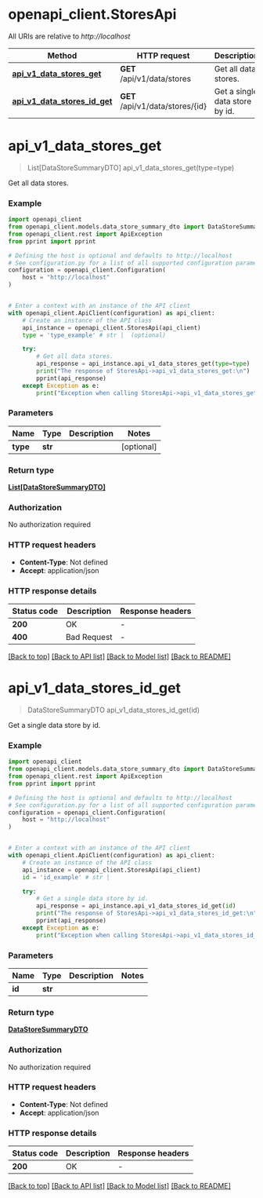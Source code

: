 # openapi_client.StoresApi

All URIs are relative to *http://localhost*

Method | HTTP request | Description
------------- | ------------- | -------------
[**api_v1_data_stores_get**](StoresApi.md#api_v1_data_stores_get) | **GET** /api/v1/data/stores | Get all data stores.
[**api_v1_data_stores_id_get**](StoresApi.md#api_v1_data_stores_id_get) | **GET** /api/v1/data/stores/{id} | Get a single data store by id.


# **api_v1_data_stores_get**
> List[DataStoreSummaryDTO] api_v1_data_stores_get(type=type)

Get all data stores.

### Example


```python
import openapi_client
from openapi_client.models.data_store_summary_dto import DataStoreSummaryDTO
from openapi_client.rest import ApiException
from pprint import pprint

# Defining the host is optional and defaults to http://localhost
# See configuration.py for a list of all supported configuration parameters.
configuration = openapi_client.Configuration(
    host = "http://localhost"
)


# Enter a context with an instance of the API client
with openapi_client.ApiClient(configuration) as api_client:
    # Create an instance of the API class
    api_instance = openapi_client.StoresApi(api_client)
    type = 'type_example' # str |  (optional)

    try:
        # Get all data stores.
        api_response = api_instance.api_v1_data_stores_get(type=type)
        print("The response of StoresApi->api_v1_data_stores_get:\n")
        pprint(api_response)
    except Exception as e:
        print("Exception when calling StoresApi->api_v1_data_stores_get: %s\n" % e)
```



### Parameters


Name | Type | Description  | Notes
------------- | ------------- | ------------- | -------------
 **type** | **str**|  | [optional] 

### Return type

[**List[DataStoreSummaryDTO]**](DataStoreSummaryDTO.md)

### Authorization

No authorization required

### HTTP request headers

 - **Content-Type**: Not defined
 - **Accept**: application/json

### HTTP response details

| Status code | Description | Response headers |
|-------------|-------------|------------------|
**200** | OK |  -  |
**400** | Bad Request |  -  |

[[Back to top]](#) [[Back to API list]](../README.md#documentation-for-api-endpoints) [[Back to Model list]](../README.md#documentation-for-models) [[Back to README]](../README.md)

# **api_v1_data_stores_id_get**
> DataStoreSummaryDTO api_v1_data_stores_id_get(id)

Get a single data store by id.

### Example


```python
import openapi_client
from openapi_client.models.data_store_summary_dto import DataStoreSummaryDTO
from openapi_client.rest import ApiException
from pprint import pprint

# Defining the host is optional and defaults to http://localhost
# See configuration.py for a list of all supported configuration parameters.
configuration = openapi_client.Configuration(
    host = "http://localhost"
)


# Enter a context with an instance of the API client
with openapi_client.ApiClient(configuration) as api_client:
    # Create an instance of the API class
    api_instance = openapi_client.StoresApi(api_client)
    id = 'id_example' # str | 

    try:
        # Get a single data store by id.
        api_response = api_instance.api_v1_data_stores_id_get(id)
        print("The response of StoresApi->api_v1_data_stores_id_get:\n")
        pprint(api_response)
    except Exception as e:
        print("Exception when calling StoresApi->api_v1_data_stores_id_get: %s\n" % e)
```



### Parameters


Name | Type | Description  | Notes
------------- | ------------- | ------------- | -------------
 **id** | **str**|  | 

### Return type

[**DataStoreSummaryDTO**](DataStoreSummaryDTO.md)

### Authorization

No authorization required

### HTTP request headers

 - **Content-Type**: Not defined
 - **Accept**: application/json

### HTTP response details

| Status code | Description | Response headers |
|-------------|-------------|------------------|
**200** | OK |  -  |

[[Back to top]](#) [[Back to API list]](../README.md#documentation-for-api-endpoints) [[Back to Model list]](../README.md#documentation-for-models) [[Back to README]](../README.md)

